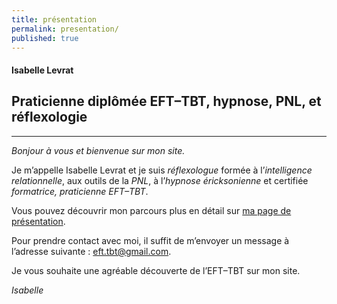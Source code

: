 ```yaml
---
title: présentation
permalink: presentation/
published: true
---
```


#### Isabelle Levrat

## Praticienne diplômée **EFT–TBT**, hypnose, PNL, et réflexologie

<hr /><div class="clearfix"></div>

*Bonjour à vous et bienvenue sur mon site.*

Je m’appelle Isabelle Levrat et je suis *réflexologue* formée à l’*intelligence relationnelle*, aux outils de la *PNL*, à l’*hypnose éricksonienne* et certifiée *formatrice, praticienne EFT–TBT*.

Vous pouvez découvrir mon parcours plus en détail sur [ma page de présentation](intervenante).

Pour prendre contact avec moi, il suffit de m’envoyer un message à l’adresse suivante : [eft.tbt@gmail.com](mailto:eft.tbt@gmail.com).

Je vous souhaite une agréable découverte de l’EFT–TBT sur mon site.

*Isabelle*
